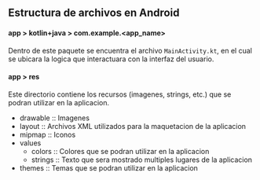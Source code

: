 ## Estructura de archivos en Android

#### app > kotlin+java > com.example.<app_name>

Dentro de este paquete se encuentra el archivo `MainActivity.kt`, en el cual se ubicara la logica que interactuara con la interfaz del usuario.

#### app > res

Este directorio contiene los recursos (imagenes, strings, etc.) que se podran utilizar en la aplicacion.

- drawable :: Imagenes
- layout :: Archivos XML utilizados para la maquetacion de la aplicacion
- mipmap :: Iconos
- values
    - colors :: Colores que se podran utilizar en la aplicacion
    - strings :: Texto que sera mostrado multiples lugares de la aplicacion
- themes :: Temas que se podran utilizar en la aplicacion